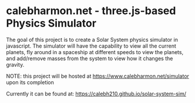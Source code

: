 # calebharmon.net - three.js-based Physics Simulator

The goal of this project is to create a Solar System physics simulator in javascript. 
The simulator will have the capability to view all the current planets, fly around in a spaceship at different speeds to view the planets, 
and add/remove masses from the system to view how it changes the gravity.

NOTE: this project will be hosted at https://www.calebharmon.net/simulator upon its completion

Currently it can be found at: https://calebh210.github.io/solar-system-sim/
